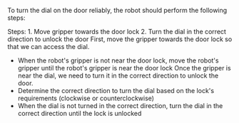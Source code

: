 To turn the dial on the door reliably, the robot should perform the following steps:

Steps:  1. Move gripper towards the door lock  2. Turn the dial in the correct direction to unlock the door
First, move the gripper towards the door lock so that we can access the dial.
- When the robot's gripper is not near the door lock, move the robot's gripper until the robot's gripper is near the door lock
Once the gripper is near the dial, we need to turn it in the correct direction to unlock the door.
- Determine the correct direction to turn the dial based on the lock's requirements (clockwise or counterclockwise)
- When the dial is not turned in the correct direction, turn the dial in the correct direction until the lock is unlocked